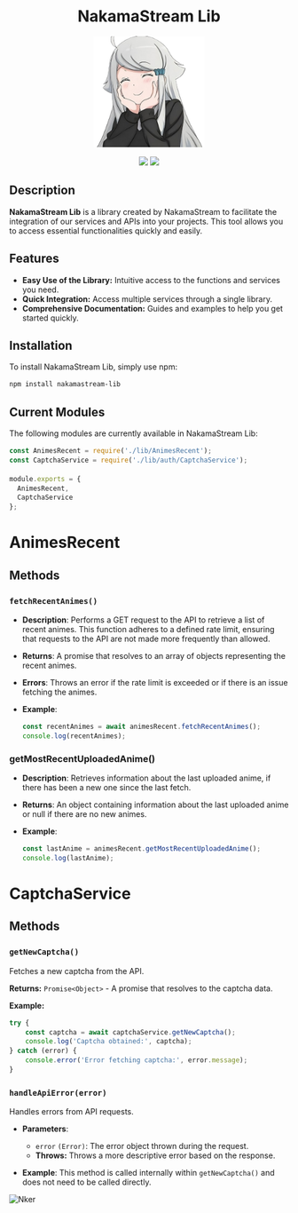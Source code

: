 <h1 align="center">NakamaStream Lib</h1>

<p align="center">
  <a href="https://nakamastream.domcloud.dev" target="_blank">
    <img src="https://github.com/NakamaStream/Resources/blob/main/NakamStream-logo-HD-removebg.png?raw=true" alt="Logo" width="200"/>
  </a>
</p>

<p align="center">
  <a href="#"><img src="https://img.shields.io/badge/JavaScript-F7DF1E.svg?style=for-the-badge&logo=JavaScript&logoColor=black"/></a>
  <a href="#"><img src="https://img.shields.io/badge/NPM-%23CB3837.svg?style=for-the-badge&logo=npm&logoColor=white"/></a>
</p>

## Description

**NakamaStream Lib** is a library created by NakamaStream to facilitate the integration of our services and APIs into your projects. This tool allows you to access essential functionalities quickly and easily.

## Features

- **Easy Use of the Library:** Intuitive access to the functions and services you need.
- **Quick Integration:** Access multiple services through a single library.
- **Comprehensive Documentation:** Guides and examples to help you get started quickly.

## Installation

To install NakamaStream Lib, simply use npm:

```bash
npm install nakamastream-lib
```

## Current Modules

The following modules are currently available in NakamaStream Lib:

```javascript
const AnimesRecent = require('./lib/AnimesRecent');
const CaptchaService = require('./lib/auth/CaptchaService');

module.exports = {
  AnimesRecent,
  CaptchaService
};
```

# AnimesRecent

## Methods

### `fetchRecentAnimes()`

- **Description**: 
  Performs a GET request to the API to retrieve a list of recent animes. This function adheres to a defined rate limit, ensuring that requests to the API are not made more frequently than allowed.

- **Returns**: 
  A promise that resolves to an array of objects representing the recent animes.

- **Errors**: 
  Throws an error if the rate limit is exceeded or if there is an issue fetching the animes.

- **Example**:
  ```javascript
  const recentAnimes = await animesRecent.fetchRecentAnimes();
  console.log(recentAnimes);
   ```

### getMostRecentUploadedAnime()

- **Description**:
 Retrieves information about the last uploaded anime, if there has been a new one since the last fetch.

- **Returns**:
 An object containing information about the last uploaded anime or null if there are no new animes.

- **Example**:
  ```javascript
  const lastAnime = animesRecent.getMostRecentUploadedAnime();
  console.log(lastAnime);
  ```

# CaptchaService

## Methods

### `getNewCaptcha()`

Fetches a new captcha from the API.

**Returns:** `Promise<Object>` - A promise that resolves to the captcha data.

**Example:**

```javascript
try {
    const captcha = await captchaService.getNewCaptcha();
    console.log('Captcha obtained:', captcha);
} catch (error) {
    console.error('Error fetching captcha:', error.message);
}
```

### `handleApiError(error)`

Handles errors from API requests.

- **Parameters**:
  - `error` `(Error)`: The error object thrown during the request.
  - **Throws:** Throws a more descriptive error based on the response.

- **Example**:
  This method is called internally within `getNewCaptcha()` and does not need to be called directly.


<div style="text-align: left;">
    <img src="https://github.com/user-attachments/assets/f0fd18c8-5084-4078-9aca-4cd5e7b115a0" alt="Nker" width="500" style="float: left; margin-right: 10px;" />
</div>


